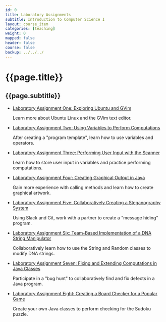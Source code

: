 ```yaml
---
id: 0
title: Laboratory Assignments
subtitle: Introduction to Computer Science I
layout: course_item
categories: [teaching]
weight: 0
mapped: false
header: false
course: false
backup: ../../../
---
```


# {{page.title}}

## {{page.subtitle}}

<ul>

<li><a href="{{site.baseurl}}teaching/cs111F2016/provide/labs/lab1/cs111F2016_lab01.pdf">Laboratory Assignment One: Exploring Ubuntu and GVim</a> <p>Learn more about Ubuntu Linux and the GVim text editor.</p>

<li><a href="{{site.baseurl}}teaching/cs111F2016/provide/labs/lab2/cs111F2016_lab02.pdf">Laboratory Assignment Two: Using Variables to Perform Computations</a> <p>After creating a "program template", learn how to use variables and operators.</p>

<li><a href="{{site.baseurl}}teaching/cs111F2016/provide/labs/lab3/cs111F2016_lab03.pdf">Laboratory Assignment Three: Performing User Input with the Scanner</a> <p>Learn how to store user input in variables and practice performing computations.</p>

<li><a href="{{site.baseurl}}teaching/cs111F2016/provide/labs/lab4/cs111F2016_lab04.pdf">Laboratory Assignment Four: Creating Graphical Output in Java</a> <p>Gain more experience with calling methods and learn how to create graphical artwork.</p>

<li><a href="{{site.baseurl}}teaching/cs111F2016/provide/labs/lab5/cs111F2016_lab05.pdf">Laboratory Assignment Five: Collaboratively Creating a Steganography System</a> <p>Using Slack and Git, work with a partner to create a "message hiding" program.</p>

<li><a href="{{site.baseurl}}teaching/cs111F2016/provide/labs/lab6/cs111F2016_lab06.pdf">Laboratory Assignment Six: Team-Based Implementation of a DNA String Manipulator</a> <p>Collaboratively learn how to use the String and Random classes to modify DNA strings.</p>

<li><a href="{{site.baseurl}}teaching/cs111F2016/provide/labs/lab7/cs111F2016_lab07.pdf">Laboratory Assignment Seven: Fixing and Extending Computations in Java Classes</a> <p>Participate in a "bug hunt" to collaboratively find and fix defects in a Java program.</p>

<li><a href="{{site.baseurl}}teaching/cs111F2016/provide/labs/lab8/cs111F2016_lab08.pdf">Laboratory Assignment Eight: Creating a Board Checker for a Popular Game</a> <p>Create your own Java classes to perform checking for the Sudoku puzzle.</p>

</ul>

